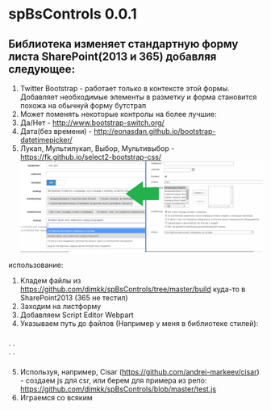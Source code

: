 # spBsControls 0.0.1
## Библиотека изменяет стандартную форму листа SharePoint(2013 и 365) добавляя следующее:
1. Twitter Bootstrap - работает только в контексте этой формы. Добавляет необходимые элементы в разметку и форма становится похожа на обычнуй форму бутстрап
2. Может поменять некоторые контролы на более лучшие:
 1. Да/Нет - http://www.bootstrap-switch.org/
 2. Дата(без времени) - http://eonasdan.github.io/bootstrap-datetimepicker/
 3. Лукап, Мультилукап, Выбор, Мультивыбор - https://fk.github.io/select2-bootstrap-css/
![alt tag](https://raw.githubusercontent.com/dimkk/spBsControls/master/show.png)

 использование:<br/>
 1) Кладем файлы из https://github.com/dimkk/spBsControls/tree/master/build куда-то в SharePoint2013 (365 не тестил)<br/>
 2) Заходим на листформу<br/>
 3) Добавляем Script Editor Webpart<br/>
 4) Указываем путь до файлов (Например у меня в библиотеке стилей): <br/>
 <br/>
`<link href='http://portal.jenewa.local/Style%20Library/build/vendor.css' media='screen' rel='stylesheet' type='text/css'/><script src='http://portal.jenewa.local/Style%20Library/build/vendor.js' type='text/javascript'></script>
`
<br/>
`<link href='http://portal.jenewa.local/Style%20Library/build/main.css' media='screen' rel='stylesheet' type='text/css'/><script src='http://portal.jenewa.local/Style%20Library/build/main.js' type='text/javascript'></script>
`
<br/>

 5) Используя, например, Cisar (https://github.com/andrei-markeev/cisar) - создаем js для csr, или берем для примера из репо: https://github.com/dimkk/spBsControls/blob/master/test.js<br/>
 6) Играемся со всяким

 

